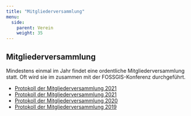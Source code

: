```yaml
---
title: "Mitgliederversammlung"
menu: 
  side:
    parent: Verein
    weight: 35
---
```


## Mitgliederversammlung

Mindestens einmal im Jahr findet eine ordentliche Mitgliederversammlung statt. Oft wird sie im zusammen mit der FOSSGIS-Konferenz durchgeführt.

* [Protokoll der Mitgliederversammlung 2021](2022-04-23-mv-protokoll)
* [Protokoll der Mitgliederversammlung 2021](2021-03-27-mv-protokoll)
* [Protokoll der Mitgliederversammlung 2020](/verein/mitgliederversammlungen/2020-03-12-mv-protokoll.pdf)
* [Protokoll der Mitgliederversammlung 2019](https://fossgis.de/wiki/Protokoll_Mitgliederversammlung/2019)

